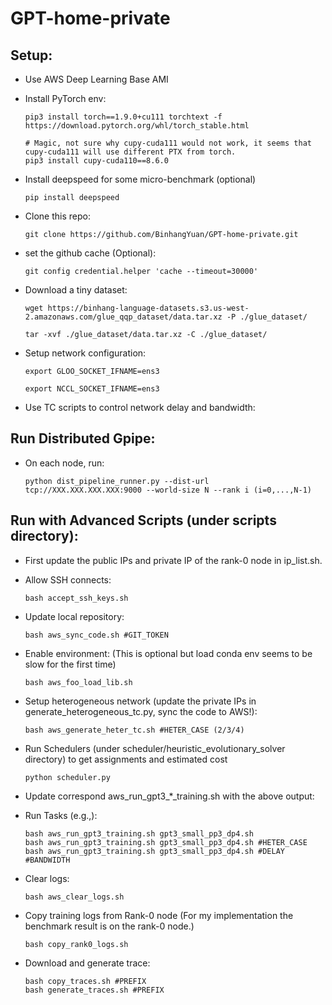 # GPT-home-private

## Setup:

- Use AWS Deep Learning Base AMI


- Install PyTorch env: 

      pip3 install torch==1.9.0+cu111 torchtext -f https://download.pytorch.org/whl/torch_stable.html

      # Magic, not sure why cupy-cuda111 would not work, it seems that cupy-cuda111 will use different PTX from torch.
      pip3 install cupy-cuda110==8.6.0

- Install deepspeed for some micro-benchmark (optional)

      pip install deepspeed

- Clone this repo:
        
      git clone https://github.com/BinhangYuan/GPT-home-private.git

- set the github cache (Optional):

      git config credential.helper 'cache --timeout=30000'

- Download a tiny dataset:

      wget https://binhang-language-datasets.s3.us-west-2.amazonaws.com/glue_qqp_dataset/data.tar.xz -P ./glue_dataset/
      
      tar -xvf ./glue_dataset/data.tar.xz -C ./glue_dataset/

- Setup network configuration:

      export GLOO_SOCKET_IFNAME=ens3

      export NCCL_SOCKET_IFNAME=ens3


- Use TC scripts to control network delay and bandwidth:
  

## Run Distributed Gpipe:

- On each node, run:
      
      python dist_pipeline_runner.py --dist-url tcp://XXX.XXX.XXX.XXX:9000 --world-size N --rank i (i=0,...,N-1)

## Run with Advanced Scripts (under scripts directory):

- First update the public IPs and private IP of the rank-0 node in ip_list.sh.

- Allow SSH connects: 

      bash accept_ssh_keys.sh

- Update local repository:

      bash aws_sync_code.sh #GIT_TOKEN
      
- Enable environment: (This is optional but load conda env seems to be slow for the first time)

      bash aws_foo_load_lib.sh

- Setup heterogeneous network (update the private IPs in generate_heterogeneous_tc.py, sync the code to AWS!):

      bash aws_generate_heter_tc.sh #HETER_CASE (2/3/4)

- Run Schedulers (under scheduler/heuristic_evolutionary_solver directory) to get assignments and estimated cost

      python scheduler.py

- Update correspond aws_run_gpt3_*_training.sh with the above output:
- Run Tasks (e.g.,):

      bash aws_run_gpt3_training.sh gpt3_small_pp3_dp4.sh
      bash aws_run_gpt3_training.sh gpt3_small_pp3_dp4.sh #HETER_CASE
      bash aws_run_gpt3_training.sh gpt3_small_pp3_dp4.sh #DELAY #BANDWIDTH


- Clear logs:

      bash aws_clear_logs.sh

- Copy training logs from Rank-0 node (For my implementation the benchmark result is on the rank-0 node.)

      bash copy_rank0_logs.sh

- Download and generate trace:

      bash copy_traces.sh #PREFIX
      bash generate_traces.sh #PREFIX
